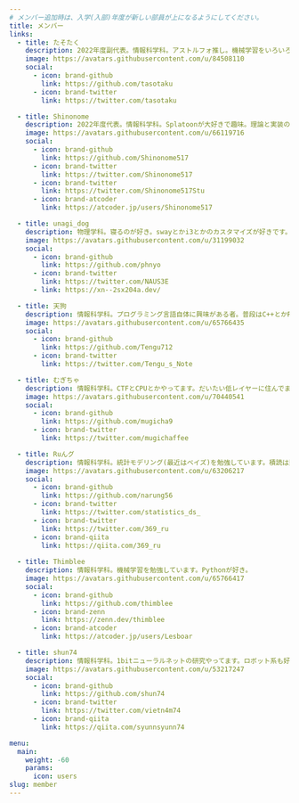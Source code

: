 ```yaml
---
# メンバー追加時は、入学(入部)年度が新しい部員が上になるようにしてください。
title: メンバー
links:
  - title: たそたく
    description: 2022年度副代表。情報科学科。アストルフォ推し。機械学習をいろいろやりたい。
    image: https://avatars.githubusercontent.com/u/84508110
    social:
      - icon: brand-github
        link: https://github.com/tasotaku
      - icon: brand-twitter
        link: https://twitter.com/tasotaku

  - title: Shinonome
    description: 2022年度代表。情報科学科。Splatoonが大好きで趣味。理論と実装の両方を頑張る。
    image: https://avatars.githubusercontent.com/u/66119716
    social:
      - icon: brand-github
        link: https://github.com/Shinonome517
      - icon: brand-twitter
        link: https://twitter.com/Shinonome517
      - icon: brand-twitter
        link: https://twitter.com/Shinonome517Stu
      - icon: brand-atcoder
        link: https://atcoder.jp/users/Shinonome517

  - title: unagi_dog
    description: 物理学科。寝るのが好き。swayとかi3とかのカスタマイズが好きです。vim小学校2020年入学。
    image: https://avatars.githubusercontent.com/u/31199032
    social:
      - icon: brand-github
        link: https://github.com/phnyo
      - icon: brand-twitter
        link: https://twitter.com/NAUS3E
      - link: https://xn--2sx204a.dev/

  - title: 天狗
    description: 情報科学科。プログラミング言語自体に興味がある者。普段はC++とかRustでWin32API(特にDirectX)を叩く。
    image: https://avatars.githubusercontent.com/u/65766435
    social:
      - icon: brand-github
        link: https://github.com/Tengu712
      - icon: brand-twitter
        link: https://twitter.com/Tengu_s_Note

  - title: むぎちゃ
    description: 情報科学科。CTFとCPUとかやってます。だいたい低レイヤーに住んでます。
    image: https://avatars.githubusercontent.com/u/70440541
    social:
      - icon: brand-github
        link: https://github.com/mugicha9
      - icon: brand-twitter
        link: https://twitter.com/mugichaffee

  - title: Ruんグ
    description: 情報科学科。統計モデリング(最近はベイズ)を勉強しています。積読は貯金みたいなもの。
    image: https://avatars.githubusercontent.com/u/63206217
    social:
      - icon: brand-github
        link: https://github.com/narung56
      - icon: brand-twitter
        link: https://twitter.com/statistics_ds_
      - icon: brand-twitter
        link: https://twitter.com/369_ru
      - icon: brand-qiita
        link: https://qiita.com/369_ru
  
  - title: Thimblee
    description: 情報科学科。機械学習を勉強しています。Pythonが好き。
    image: https://avatars.githubusercontent.com/u/65766417
    social:
      - icon: brand-github
        link: https://github.com/thimblee
      - icon: brand-zenn
        link: https://zenn.dev/thimblee
      - icon: brand-atcoder
        link: https://atcoder.jp/users/Lesboar

  - title: shun74
    description: 情報科学科。1bitニューラルネットの研究やってます。ロボット系も好きです(Bittleで検索)。将来的にニューラルネットをFPGAに落とし込んで爆速化したい。
    image: https://avatars.githubusercontent.com/u/53217247
    social:
      - icon: brand-github
        link: https://github.com/shun74
      - icon: brand-twitter
        link: https://twitter.com/vietn4m74
      - icon: brand-qiita
        link: https://qiita.com/syunnsyunn74

menu:
  main:
    weight: -60
    params:
      icon: users
slug: member
---
```

